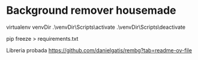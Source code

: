 # Background remover housemade

virtualenv venvDir
.\venvDir\Scripts\activate
.\venvDir\Scripts\deactivate

pip freeze > requirements.txt

Libreria probada
https://github.com/danielgatis/rembg?tab=readme-ov-file